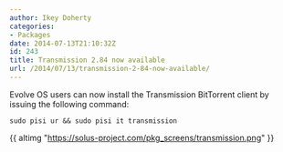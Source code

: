 ```yaml
---
author: Ikey Doherty
categories:
- Packages
date: 2014-07-13T21:10:32Z
id: 243
title: Transmission 2.84 now available
url: /2014/07/13/transmission-2-84-now-available/
---
```


Evolve OS users can now install the Transmission BitTorrent client by issuing the following command:
<!--more-->
```
sudo pisi ur && sudo pisi it transmission
```

{{ altimg "https://solus-project.com/pkg_screens/transmission.png" }}